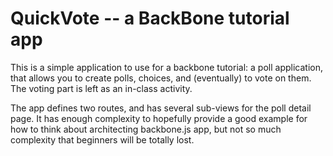 QuickVote -- a BackBone tutorial app
====================================

This is a simple application to use for a backbone tutorial: a poll
application, that allows you to create polls, choices, and (eventually) to vote
on them.  The voting part is left as an in-class activity.

The app defines two routes, and has several sub-views for the poll detail page.
It has enough complexity to hopefully provide a good example for how to think
about architecting backbone.js app, but not so much complexity that beginners
will be totally lost.
